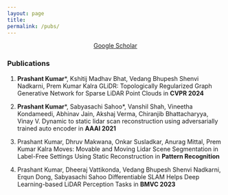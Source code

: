 ```yaml
---
layout: page
title: 
permalink: /pubs/
---
```


<p align="center">
<a href = "https://scholar.google.com/citations?user=9oW4S-8AAAAJ&hl=en">Google Scholar</a>
</p>


### Publications

1. **Prashant Kumar**\*, Kshitij Madhav Bhat, Vedang Bhupesh Shenvi Nadkarni, Prem Kumar Kalra GLiDR: Topologically Regularized Graph Generative Network for Sparse LiDAR Point Clouds in **CVPR 2024**

2. **Prashant Kumar**\*, Sabyasachi Sahoo\*, Vanshil Shah, Vineetha Kondameedi, Abhinav Jain, Akshaj Verma, Chiranjib Bhattacharyya, Vinay V. Dynamic to static lidar scan reconstruction using adversarially trained auto encoder in **AAAI 2021**
   
3. Prashant Kumar, Dhruv Makwana, Onkar Susladkar, Anurag Mittal, Prem Kumar Kalra Moves: Movable and Moving Lidar Scene Segmentation in Label-Free Settings Using Static Reconstruction in **Pattern Recognition**

4. Prashant Kumar, Dheeraj Vattikonda, Vedang Bhupesh Shenvi Nadkarni, Erqun Dong, Sabyasachi Sahoo Differentiable SLAM Helps Deep Learning-based LiDAR Perception Tasks in **BMVC 2023**





